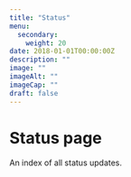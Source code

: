 ```yaml
---
title: "Status"
menu: 
  secondary:
    weight: 20
date: 2018-01-01T00:00:00Z
description: ""
image: ""
imageAlt: ""
imageCap: ""
draft: false
---
```


# Status page

An index of all status updates.
